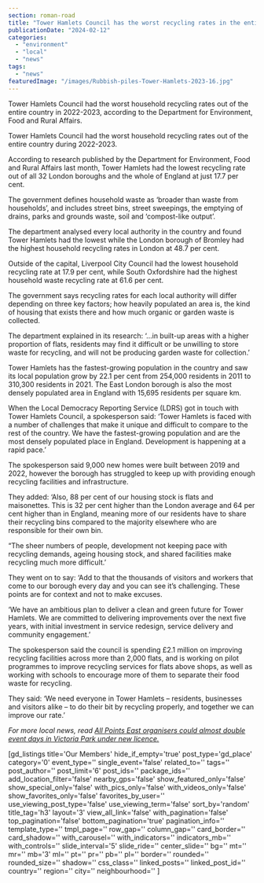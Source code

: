 ```yaml
---
section: roman-road
title: "Tower Hamlets Council has the worst recycling rates in the entire country"
publicationDate: "2024-02-12"
categories: 
  - "environment"
  - "local"
  - "news"
tags: 
  - "news"
featuredImage: "/images/Rubbish-piles-Tower-Hamlets-2023-16.jpg"
---
```


Tower Hamlets Council had the worst household recycling rates out of the entire country in 2022-2023, according to the Department for Environment, Food and Rural Affairs.

Tower Hamlets Council had the worst household recycling rates out of the entire country during 2022-2023. 

According to research published by the Department for Environment, Food and Rural Affairs last month, Tower Hamlets had the lowest recycling rate out of all 32 London boroughs and the whole of England at just 17.7 per cent.

The government defines household waste as ‘broader than waste from households’, and includes street bins, street sweepings, the emptying of drains, parks and grounds waste, soil and ‘compost-like output’. 

The department analysed every local authority in the country and found Tower Hamlets had the lowest while the London borough of Bromley had the highest household recycling rates in London at 48.7 per cent.

Outside of the capital, Liverpool City Council had the lowest household recycling rate at 17.9 per cent, while South Oxfordshire had the highest household waste recycling rate at 61.6 per cent. 

The government says recycling rates for each local authority will differ depending on three key factors; how heavily populated an area is, the kind of housing that exists there and how much organic or garden waste is collected.

The department explained in its research: ‘…in built-up areas with a higher proportion of flats, residents may find it difficult or be unwilling to store waste for recycling, and will not be producing garden waste for collection.’

Tower Hamlets has the fastest-growing population in the country and saw its local population grow by 22.1 per cent from 254,000 residents in 2011 to 310,300 residents in 2021. The East London borough is also the most densely populated area in England with 15,695 residents per square km.

When the Local Democracy Reporting Service (LDRS) got in touch with Tower Hamlets Council, a spokesperson said: ‘Tower Hamlets is faced with a number of challenges that make it unique and difficult to compare to the rest of the country. We have the fastest-growing population and are the most densely populated place in England. Development is happening at a rapid pace.’

The spokesperson said 9,000 new homes were built between 2019 and 2022, however the borough has struggled to keep up with providing enough recycling facilities and infrastructure. 

They added: ‘Also, 88 per cent of our housing stock is flats and maisonettes. This is 32 per cent higher than the London average and 64 per cent higher than in England, meaning more of our residents have to share their recycling bins compared to the majority elsewhere who are responsible for their own bin.

“The sheer numbers of people, development not keeping pace with recycling demands, ageing housing stock, and shared facilities make recycling much more difficult.’

They went on to say: ‘Add to that the thousands of visitors and workers that come to our borough every day and you can see it’s challenging. These points are for context and not to make excuses.

‘We have an ambitious plan to deliver a clean and green future for Tower Hamlets. We are committed to delivering improvements over the next five years, with initial investment in service redesign, service delivery and community engagement.’

The spokesperson said the council is spending £2.1 million on improving recycling facilities across more than 2,000 flats, and is working on pilot programmes to improve recycling services for flats above shops, as well as working with schools to encourage more of them to separate their food waste for recycling.

They said: ‘We need everyone in Tower Hamlets – residents, businesses and visitors alike – to do their bit by recycling properly, and together we can improve our rate.’

_For more local news, read_ [_All Points East organisers could almost double event days in Victoria Park under new licence._](https://romanroadlondon.com/all-points-east-festival-victoria-park-licence-events-increase/)

\[gd\_listings title='Our Members' hide\_if\_empty='true' post\_type='gd\_place' category='0' event\_type='' single\_event='false' related\_to='' tags='' post\_author='' post\_limit='6' post\_ids='' package\_ids='' add\_location\_filter='false' nearby\_gps='false' show\_featured\_only='false' show\_special\_only='false' with\_pics\_only='false' with\_videos\_only='false' show\_favorites\_only='false' favorites\_by\_user='' use\_viewing\_post\_type='false' use\_viewing\_term='false' sort\_by='random' title\_tag='h3' layout='3' view\_all\_link='false' with\_pagination='false' top\_pagination='false' bottom\_pagination='true' pagination\_info='' template\_type='' tmpl\_page='' row\_gap='' column\_gap='' card\_border='' card\_shadow='' with\_carousel='' with\_indicators='' indicators\_mb='' with\_controls='' slide\_interval='5' slide\_ride='' center\_slide='' bg='' mt='' mr='' mb='3' ml='' pt='' pr='' pb='' pl='' border='' rounded='' rounded\_size='' shadow='' css\_class='' linked\_posts='' linked\_post\_id='' country='' region='' city='' neighbourhood='' \]

